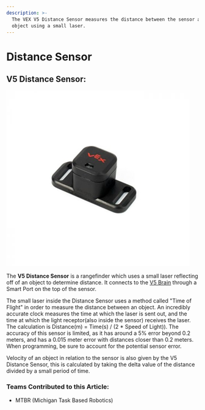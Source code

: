 ```yaml
---
description: >-
  The VEX V5 Distance Sensor measures the distance between the sensor and an
  object using a small laser.
---
```


# Distance Sensor

## V5 Distance Sensor:

![V5 Distance Sensor](../../../.gitbook/assets/distancesensor.jpg)

The **V5 Distance Sensor** is a rangefinder which uses a small laser reflecting off of an object to determine distance. It connects to the [V5 Brain](https://app.gitbook.com/s/-M7yGVyBrcpSR8SDSikj/vex-electronics/vex-sensors/vex-electronics/vex-v5-brain/) through a Smart Port on the top of the sensor.

The small laser inside the Distance Sensor uses a method called "Time of Flight" in order to measure the distance between an object. An incredibly accurate clock measures the time at which the laser is sent out, and the time at which the light receptor(also inside the sensor) receives the laser. The calculation is Distance(m) = Time(s) / (2 \* Speed of Light)). The accuracy of this sensor is limited, as it has around a 5% error beyond 0.2 meters, and has a 0.015 meter error with distances closer than 0.2 meters. When programming, be sure to account for the potential sensor error.

Velocity of an object in relation to the sensor is also given by the V5 Distance Sensor, this is calculated by taking the delta value of the distance divided by a small period of time.

### Teams Contributed to this Article:

* MTBR (Michigan Task Based Robotics)

